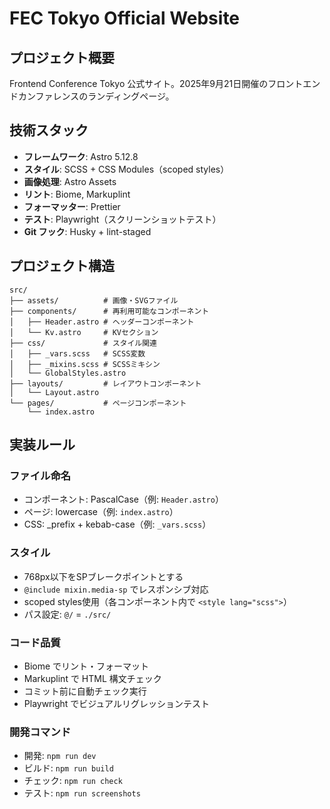 # FEC Tokyo Official Website

## プロジェクト概要
Frontend Conference Tokyo 公式サイト。2025年9月21日開催のフロントエンドカンファレンスのランディングページ。

## 技術スタック
- **フレームワーク**: Astro 5.12.8
- **スタイル**: SCSS + CSS Modules（scoped styles）
- **画像処理**: Astro Assets
- **リント**: Biome, Markuplint
- **フォーマッター**: Prettier
- **テスト**: Playwright（スクリーンショットテスト）
- **Git フック**: Husky + lint-staged

## プロジェクト構造
```
src/
├── assets/          # 画像・SVGファイル
├── components/      # 再利用可能なコンポーネント
│   ├── Header.astro # ヘッダーコンポーネント
│   └── Kv.astro     # KVセクション
├── css/             # スタイル関連
│   ├── _vars.scss   # SCSS変数
│   ├── _mixins.scss # SCSSミキシン
│   └── GlobalStyles.astro
├── layouts/         # レイアウトコンポーネント
│   └── Layout.astro
└── pages/           # ページコンポーネント
    └── index.astro
```

## 実装ルール

### ファイル命名
- コンポーネント: PascalCase（例: `Header.astro`）
- ページ: lowercase（例: `index.astro`）
- CSS: _prefix + kebab-case（例: `_vars.scss`）

### スタイル
- 768px以下をSPブレークポイントとする
- `@include mixin.media-sp` でレスポンシブ対応
- scoped styles使用（各コンポーネント内で `<style lang="scss">`）
- パス設定: `@/` = `./src/`

### コード品質
- Biome でリント・フォーマット
- Markuplint で HTML 構文チェック
- コミット前に自動チェック実行
- Playwright でビジュアルリグレッションテスト

### 開発コマンド
- 開発: `npm run dev`
- ビルド: `npm run build`
- チェック: `npm run check`
- テスト: `npm run screenshots`